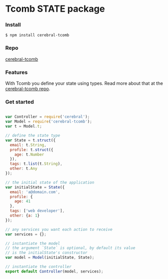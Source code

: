 # Tcomb STATE package

### Install
`$ npm install cerebral-tcomb`

### Repo
[cerebral-tcomb](https://github.com/gcanti/cerebral-tcomb)

### Features
With Tcomb you define your state using types. Read more about that at the [cerebral-tcomb repo](https://github.com/gcanti/cerebral-tcomb).

### Get started

```javascript

var Controller = require('cerebral');
var Model = require('cerebral-tcomb');
var t = Model.t;

// define the state type
var State = t.struct({
  email: t.String,
  profile: t.struct({
    age: t.Number
  }),
  tags: t.list(t.String),
  other: t.Any
});

// the initial state of the application
var initialState = State({
  email: 'a@domain.com',
  profile: {
    age: 41
  },
  tags: ['web developer'],
  other: {a: 1}
});

// any services you want each action to receive
var services = {};

// instantiate the model
// the argument `State` is optional, by default its value
// is the initialState's constructor
var model = Model(initialState, State);

// instantiate the controller
export default Controller(model, services);
```
